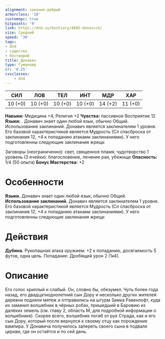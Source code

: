 ```yaml
---
alignment: законно-добрый
armorclass: '10'
customnpc: true
hitpoints: '9'
link: https://dnd.su/bestiary/4695-donavich/
size: Средний
speed: '30'
tags:
- dnd
- существо
- бестиарий
title: Донавич
type: Гуманоид
cr: '0.25'
cssclasses:
    - dnd
---
```



| СИЛ | ЛОВ | ТЕЛ | ИНТ | МДР | ХАР |
|---|---|---|---|---|---|
| 10 (+0) | 10 (+0) | 10 (+0) | 10 (+0) | 14 (+2) | 11 (+0) |
**Навыки:** Медицина +4, Религия +2
**Чувства:** пассивное Восприятие 12
**Языки:** . Донавич знает один любой язык, обычно Общий.
Использование заклинаний. Донавич является заклинателем 1 уровня. Его базовой характеристикой является Мудрость (Сл спасброска от заклинания 12, +4 к попаданию атаками заклинаниями). У него подготовленны следующие заклинания жреца:

 Заговоры (неограниченно): свет, священное пламя, чудотворство
1 уровень (3 ячейки): благословение, лечение ран, убежище
**Опасность:** 1/4 (50 опыта)
**Бонус Мастерства:** +2


# Особенности
**Языки.** Донавич знает один любой язык, обычно Общий.
**Использование заклинаний.** Донавич является заклинателем 1 уровня. Его базовой характеристикой является Мудрость (Сл спасброска от заклинания 12, +4 к попаданию атаками заклинаниями). У него подготовленны следующие заклинания жреца:


# Действия
**Дубина.** Рукопашная атака оружием: +2 к попаданию, досягаемость 5 футов, одна цель. Попадание: Дробящий урон 2 (1к4).


# Описание
Его голос хриплый и слабый. Он, словно бы, обезумел. Чуть более года назад, его двадцатиоднолетний сын Дору и несколько других жителей деревни подняли мятеж и отправились на штурм Замка Равенлофт, куда их заманил волшебник в чёрных робах, пришедший в Баровию из далёких земель (см. главу 2, область М, для подробной информации о волшебнике). Скорее всего, волшебник погиб от рук Страда, как и его сын Дору, который после вернулся к своему отцу как порождение вампира. У Донавича получилось запереть своего сына в подвале церкви, где он остаётся и по сей день.